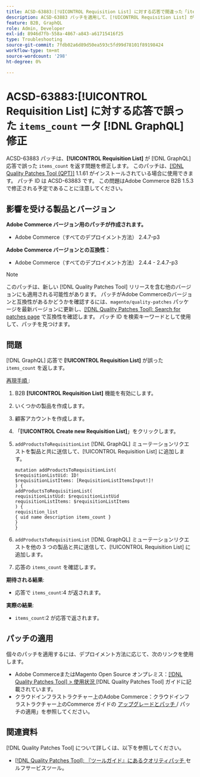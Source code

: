 ```yaml
---
title: ACSD-63883:[!UICONTROL Requisition List] に対する応答で間違った「items_count」  [!DNL GraphQL]  修正
description: ACSD-63883 パッチを適用して、[!UICONTROL Requisition List] が応答で誤った「items_count」を返す問題を修正し  [!DNL GraphQL]  ください。
feature: B2B, GraphQL
role: Admin, Developer
exl-id: 8946d7fb-558a-4867-a843-a61715416f25
type: Troubleshooting
source-git-commit: 7fdb02a6d89d50ea593c5fd99d78101f89198424
workflow-type: tm+mt
source-wordcount: '298'
ht-degree: 0%

---
```


# ACSD-63883:[!UICONTROL Requisition List] に対する応答で誤った `items_count` ータ [!DNL GraphQL] 修正

ACSD-63883 パッチは、**[!UICONTROL Requisition List]** が [!DNL GraphQL] 応答で誤った `items_count` を返す問題を修正します。 このパッチは、[[!DNL Quality Patches Tool (QPT)]](/help/tools/quality-patches-tool/quality-patches-tool-to-self-serve-quality-patches.md) 1.1.61 がインストールされている場合に使用できます。 パッチ ID は ACSD-63883 です。 この問題はAdobe Commerce B2B 1.5.3 で修正される予定であることに注意してください。

## 影響を受ける製品とバージョン

**Adobe Commerce バージョン用のパッチが作成されます。**

* Adobe Commerce（すべてのデプロイメント方法） 2.4.7-p3

**Adobe Commerce バージョンとの互換性：**

* Adobe Commerce（すべてのデプロイメント方法） 2.4.4 - 2.4.7-p3

>[!NOTE]
>
>このパッチは、新しい [!DNL Quality Patches Tool] リリースを含む他のバージョンにも適用される可能性があります。 パッチがAdobe Commerceのバージョンと互換性があるかどうかを確認するには、`magento/quality-patches` パッケージを最新バージョンに更新し、[[!DNL Quality Patches Tool]: Search for patches page](https://experienceleague.adobe.com/tools/commerce-quality-patches/index.html) で互換性を確認します。 パッチ ID を検索キーワードとして使用して、パッチを見つけます。

## 問題

[!DNL GraphQL] 応答で **[!UICONTROL Requisition List]** が誤った `items_count` を返します。


<u> 再現手順 </u>:

1. B2B **[!UICONTROL Requisition List]** 機能を有効にします。
1. いくつかの製品を作成します。
1. 顧客アカウントを作成します。
1. 「**[!UICONTROL Create new Requisition List]**」をクリックします。
1. `addProductsToRequisitionList` [!DNL GraphQL] ミューテーションリクエストを製品と共に送信して、[!UICONTROL Requisition List] に追加します。

   ```
   mutation addProductsToRequisitionList(
   $requisitionListUid: ID!
   $requisitionListItems: [RequisitionListItemsInput!]!
   ) {
   addProductsToRequisitionList(
   requisitionListUid: $requisitionListUid
   requisitionListItems: $requisitionListItems
   ) {
   requisition_list
   { uid name description items_count }
   }
   }
   ```

1. `addProductsToRequisitionList` [!DNL GraphQL] ミューテーションリクエストを他の 3 つの製品と共に送信して、[!UICONTROL Requisition List] に追加します。
1. 応答の `items_count` を確認します。

**期待される結果**:

* 応答で `items_count`:4 が返されます。

**実際の結果**:

* `items_count`:2 が応答で返されます。

## パッチの適用

個々のパッチを適用するには、デプロイメント方法に応じて、次のリンクを使用します。

* Adobe CommerceまたはMagento Open Source オンプレミス：[[!DNL Quality Patches Tool] > 使用状況 ](/help/tools/quality-patches-tool/usage.md)[!DNL Quality Patches Tool] ガイドに記載されています。
* クラウドインフラストラクチャー上のAdobe Commerce：クラウドインフラストラクチャー上のCommerce ガイドの [ アップグレードとパッチ ](https://experienceleague.adobe.com/docs/commerce-cloud-service/user-guide/develop/upgrade/apply-patches.html)/ パッチの適用」を参照してください。


## 関連資料

[!DNL Quality Patches Tool] について詳しくは、以下を参照してください。

* [[!DNL Quality Patches Tool]: 『ツールガイド』にあるクオリティパッチ ](/help/tools/quality-patches-tool/quality-patches-tool-to-self-serve-quality-patches.md) セルフサービスツール。
